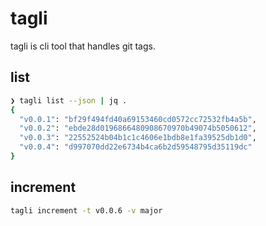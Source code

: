 # tagli
tagli is cli tool that handles git tags.


## list
```bash
❯ tagli list --json | jq .                                                 
{
  "v0.0.1": "bf29f494fd40a69153460cd0572cc72532fb4a5b",
  "v0.0.2": "ebde28d0196866480908670970b49074b5050612",
  "v0.0.3": "22552524b04b1c1c4606e1bdb8e1fa39525db1d0",
  "v0.0.4": "d997070dd22e6734b4ca6b2d59548795d35119dc"
}
```

## increment
```bash
tagli increment -t v0.0.6 -v major
```